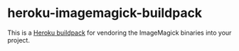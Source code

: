 heroku-imagemagick-buildpack
=================================

This is a [Heroku buildpack](http://devcenter.heroku.com/articles/buildpacks) for vendoring the ImageMagick binaries into your project.
